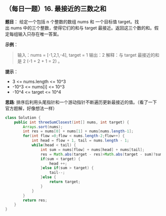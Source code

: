 ## （每日一题）16. 最接近的三数之和
**题目**：
给定一个包括 n 个整数的数组 nums 和 一个目标值 target。找出 nums 中的三个整数，使得它们的和与 target 最接近。返回这三个数的和。假定每组输入只存在唯一答案。

**示例**：
>输入：nums = [-1,2,1,-4], target = 1
输出：2
解释：与 target 最接近的和是 2 (-1 + 2 + 1 = 2) 。

**提示**：
* 3 <= nums.length <= 10^3
* -10^3 <= nums[i] <= 10^3
* -10^4 <= target <= 10^4

**思路**:
排序后利用头尾指针和一个游动指针不断遍历更新最接近的值。（看了一下官方题解，好像想法一样）
```java
class Solution {
    public int threeSumClosest(int[] nums, int target) {
        Arrays.sort(nums);
		int res = nums[0] + nums[1] + nums[nums.length-1];
		for(int flow =0;flow < nums.length-2;flow++) {
			int head = flow + 1, tail = nums.length - 1;
			while(head < tail) {
				int sum = nums[flow] + nums[head] + nums[tail];
				res = Math.abs(target - res)>Math.abs(target - sum)?sum:res;
				if(sum < target) {
					head ++;
				}else if(sum > target) {
					tail--;
				}else {
					return target;
				}
			}
		}
		return res;
    }
}
```



